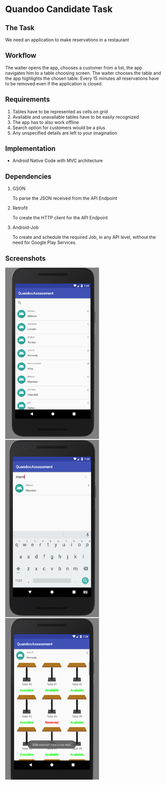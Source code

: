 # Quandoo Candidate Task

## The Task

We need an application to make reservations in a restaurant

## Workflow

The waiter opens the app, chooses a customer from a list, the app navigates him to a table choosing screen.
The waiter chooses the table and the app highlights the chosen table.
Every 15 minutes all reservations have to be removed even if the application is closed.

## Requirements

1. Tables have to be represented as cells on grid
2. Available and unavailable tables have to be easily recognized
3. The app has to also work offline
4. Search option for customers would be a plus
5. Any unspecified details are left to your imagination

## Implementation

* Android Native Code with MVC architecture

## Dependencies

1. GSON

    To parse the JSON received from the API Endpoint

2. Retrofit

    To create the HTTP client for the API Endpoint

3. Android-Job

    To create and schedule the required Job, in any API level, without the need for Google Play Services.

## Screenshots

<img src="https://github.com/iafsilva/QuandooAssessmentTest/blob/master/screenshots/screen_customers.png" width="300">

<img src="https://github.com/iafsilva/QuandooAssessmentTest/blob/master/screenshots/screen_customers_search.png" width="300">

<img src="https://github.com/iafsilva/QuandooAssessmentTest/blob/master/screenshots/screen_tables.png" width="300">